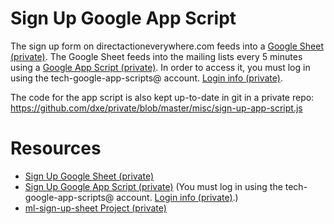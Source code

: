 # Sign Up Google App Script

The sign up form on directactioneverywhere.com feeds into a [Google Sheet (private)](https://docs.google.com/spreadsheets/d/1O41cIIEbCe1WgFW4bm2O1dh17v_fX17OmjWCtwBM48I/edit). The Google Sheet feeds into the mailing lists every 5 minutes using a [Google App Script (private)](https://script.google.com/a/directactioneverywhere.com/macros/d/MZjuFNsoQdPwjDhKgMtetS7s7CkfBZW6c/edit?uiv=2&mid=ACjPJvH4HJYR6D3XiXmCtlX5imHl0kMh3sAkdV1Iz9qCA69V015v-mlIshoy3vmDHWze09-KRqpiv7vyKD_C5sP0g3-SH6lNgQ9f12sH4FXe4N5t8rWPB9CXoXWX7ktlLvvdpAr85tEZUmc). In order to access it, you must log in using the tech-google-app-scripts@ account. [Login info (private)](https://github.com/dxe/config/blob/add-accounts/accounts.md).

The code for the app script is also kept up-to-date in git in a private repo: https://github.com/dxe/private/blob/master/misc/sign-up-app-script.js

# Resources
 * [Sign Up Google Sheet (private)](https://docs.google.com/spreadsheets/d/1O41cIIEbCe1WgFW4bm2O1dh17v_fX17OmjWCtwBM48I/edit)
 * [Sign Up Google App Script (private)](https://script.google.com/a/directactioneverywhere.com/macros/d/MZjuFNsoQdPwjDhKgMtetS7s7CkfBZW6c/edit?uiv=2&mid=ACjPJvH4HJYR6D3XiXmCtlX5imHl0kMh3sAkdV1Iz9qCA69V015v-mlIshoy3vmDHWze09-KRqpiv7vyKD_C5sP0g3-SH6lNgQ9f12sH4FXe4N5t8rWPB9CXoXWX7ktlLvvdpAr85tEZUmc) (You must log in using the tech-google-app-scripts@ account. [Login info (private)](https://github.com/dxe/config/blob/add-accounts/accounts.md).)
 * [ml-sign-up-sheet Project (private)](https://console.cloud.google.com/permissions/projectpermissions?project=ml-sign-up-sheet)
